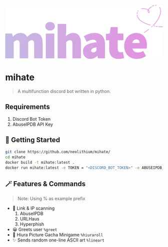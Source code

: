 
![logo](assets/mihate-logo.png)
# mihate

> A multifunction discord bot written in python.

## Requirements
1. Discord Bot Token
2. AbuseIPDB API Key

## 🚀 Getting Started
```sh
git clone https://github.com/neolithium/mihate/
cd mihate
docker build -t mihate:latest .
docker run mihate:latest -e TOKEN = "<DISCORD_BOT_TOKEN>" -e ABUSEIPDB_KEY = "<ABUSEIPDB_APIKEY" -e PREFIX "<BOT_PREFIX>"
```

## 🪄 Features & Commands
> Note: Using % as example prefix
 - 🔎 Link & IP scanning
   1. AbuseIPDB
   2. URLHaus
   3. Hyperphish
 - 😀 Greets user
 `%greet`
 - 🎲 Hiura Picture Gacha Minigame
 `%hiuraroll`
 - ✨ Sends random one-line ASCII art
 `%lineart`
 
